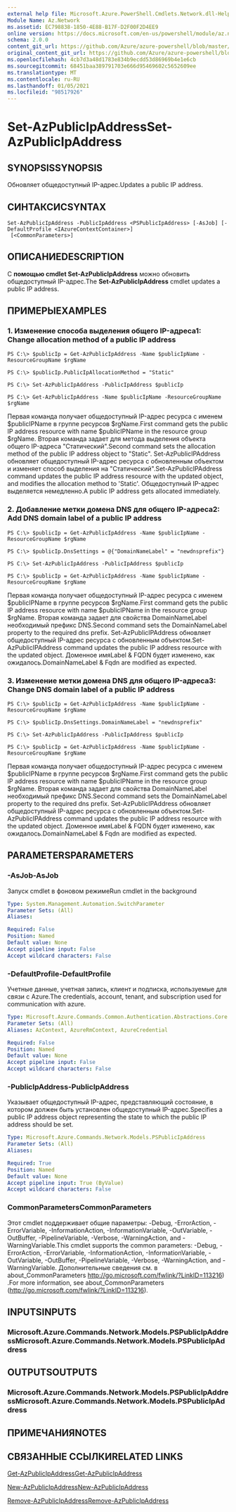 ```yaml
---
external help file: Microsoft.Azure.PowerShell.Cmdlets.Network.dll-Help.xml
Module Name: Az.Network
ms.assetid: EC798838-1850-4E88-B17F-D2F00F2D4EE9
online version: https://docs.microsoft.com/en-us/powershell/module/az.network/set-azpublicipaddress
schema: 2.0.0
content_git_url: https://github.com/Azure/azure-powershell/blob/master/src/Network/Network/help/Set-AzPublicIpAddress.md
original_content_git_url: https://github.com/Azure/azure-powershell/blob/master/src/Network/Network/help/Set-AzPublicIpAddress.md
ms.openlocfilehash: 4cb7d3a48d1783e834b9ecdd53d86969b4e1e6cb
ms.sourcegitcommit: 68451baa389791703e666d95469602c5652609ee
ms.translationtype: MT
ms.contentlocale: ru-RU
ms.lasthandoff: 01/05/2021
ms.locfileid: "98517926"
---
```

# <span data-ttu-id="4d42b-101">Set-AzPublicIpAddress</span><span class="sxs-lookup"><span data-stu-id="4d42b-101">Set-AzPublicIpAddress</span></span>

## <span data-ttu-id="4d42b-102">SYNOPSIS</span><span class="sxs-lookup"><span data-stu-id="4d42b-102">SYNOPSIS</span></span>
<span data-ttu-id="4d42b-103">Обновляет общедоступный IP-адрес.</span><span class="sxs-lookup"><span data-stu-id="4d42b-103">Updates a public IP address.</span></span>

## <span data-ttu-id="4d42b-104">СИНТАКСИС</span><span class="sxs-lookup"><span data-stu-id="4d42b-104">SYNTAX</span></span>

```
Set-AzPublicIpAddress -PublicIpAddress <PSPublicIpAddress> [-AsJob] [-DefaultProfile <IAzureContextContainer>]
 [<CommonParameters>]
```

## <span data-ttu-id="4d42b-105">ОПИСАНИЕ</span><span class="sxs-lookup"><span data-stu-id="4d42b-105">DESCRIPTION</span></span>
<span data-ttu-id="4d42b-106">С **помощью cmdlet Set-AzPublicIpAddress** можно обновить общедоступный IP-адрес.</span><span class="sxs-lookup"><span data-stu-id="4d42b-106">The **Set-AzPublicIpAddress** cmdlet updates a public IP address.</span></span>

## <span data-ttu-id="4d42b-107">ПРИМЕРЫ</span><span class="sxs-lookup"><span data-stu-id="4d42b-107">EXAMPLES</span></span>

### <span data-ttu-id="4d42b-108">1. Изменение способа выделения общего IP-адреса</span><span class="sxs-lookup"><span data-stu-id="4d42b-108">1: Change allocation method of a public IP address</span></span>
```
PS C:\> $publicIp = Get-AzPublicIpAddress -Name $publicIpName -ResourceGroupName $rgName

PS C:\> $publicIp.PublicIpAllocationMethod = "Static"
    
PS C:\> Set-AzPublicIpAddress -PublicIpAddress $publicIp

PS C:\> Get-AzPublicIpAddress -Name $publicIpName -ResourceGroupName $rgName
```

 <span data-ttu-id="4d42b-109">Первая команда получает общедоступный IP-адрес ресурса с именем $publicIPName в группе ресурсов $rgName.</span><span class="sxs-lookup"><span data-stu-id="4d42b-109">First command gets the public IP address resource with name $publicIPName in the resource group $rgName.</span></span>
<span data-ttu-id="4d42b-110">Вторая команда задает для метода выделения объекта общего IP-адреса "Статический".</span><span class="sxs-lookup"><span data-stu-id="4d42b-110">Second command sets the allocation method of the public IP address object to "Static".</span></span>
<span data-ttu-id="4d42b-111">Set-AzPublicIPAddress обновляет общедоступный IP-адрес ресурса с обновленным объектом и изменяет способ выделения на "Статический".</span><span class="sxs-lookup"><span data-stu-id="4d42b-111">Set-AzPublicIPAddress command updates the public IP address resource with the updated object, and modifies the allocation method to 'Static'.</span></span> <span data-ttu-id="4d42b-112">Общедоступный IP-адрес выделяется немедленно.</span><span class="sxs-lookup"><span data-stu-id="4d42b-112">A public IP address gets allocated immediately.</span></span>

### <span data-ttu-id="4d42b-113">2. Добавление метки домена DNS для общего IP-адреса</span><span class="sxs-lookup"><span data-stu-id="4d42b-113">2: Add DNS domain label of a public IP address</span></span>
```
PS C:\> $publicIp = Get-AzPublicIpAddress -Name $publicIpName -ResourceGroupName $rgName

PS C:\> $publicIp.DnsSettings = @{"DomainNameLabel" = "newdnsprefix"}
    
PS C:\> Set-AzPublicIpAddress -PublicIpAddress $publicIp

PS C:\> $publicIp = Get-AzPublicIpAddress -Name $publicIpName -ResourceGroupName $rgName
```

<span data-ttu-id="4d42b-114">Первая команда получает общедоступный IP-адрес ресурса с именем $publicIPName в группе ресурсов $rgName.</span><span class="sxs-lookup"><span data-stu-id="4d42b-114">First command gets the public IP address resource with name $publicIPName in the resource group $rgName.</span></span>
<span data-ttu-id="4d42b-115">Вторая команда задает для свойства DomainNameLabel необходимый префикс DNS.</span><span class="sxs-lookup"><span data-stu-id="4d42b-115">Second command sets the DomainNameLabel property to the required dns prefix.</span></span>
<span data-ttu-id="4d42b-116">Set-AzPublicIPAddress обновляет общедоступный IP-адрес ресурса с обновленным объектом.</span><span class="sxs-lookup"><span data-stu-id="4d42b-116">Set-AzPublicIPAddress command updates the public IP address resource with the updated object.</span></span> <span data-ttu-id="4d42b-117">Доменное имяLabel & FQDN будет изменено, как ожидалось.</span><span class="sxs-lookup"><span data-stu-id="4d42b-117">DomainNameLabel & Fqdn are modified as expected.</span></span>
    
### <span data-ttu-id="4d42b-118">3. Изменение метки домена DNS для общего IP-адреса</span><span class="sxs-lookup"><span data-stu-id="4d42b-118">3: Change DNS domain label of a public IP address</span></span>
```
PS C:\> $publicIp = Get-AzPublicIpAddress -Name $publicIpName -ResourceGroupName $rgName

PS C:\> $publicIp.DnsSettings.DomainNameLabel = "newdnsprefix"
    
PS C:\> Set-AzPublicIpAddress -PublicIpAddress $publicIp

PS C:\> $publicIp = Get-AzPublicIpAddress -Name $publicIpName -ResourceGroupName $rgName
```

<span data-ttu-id="4d42b-119">Первая команда получает общедоступный IP-адрес ресурса с именем $publicIPName в группе ресурсов $rgName.</span><span class="sxs-lookup"><span data-stu-id="4d42b-119">First command gets the public IP address resource with name $publicIPName in the resource group $rgName.</span></span>
<span data-ttu-id="4d42b-120">Вторая команда задает для свойства DomainNameLabel необходимый префикс DNS.</span><span class="sxs-lookup"><span data-stu-id="4d42b-120">Second command sets the DomainNameLabel property to the required dns prefix.</span></span>
<span data-ttu-id="4d42b-121">Set-AzPublicIPAddress обновляет общедоступный IP-адрес ресурса с обновленным объектом.</span><span class="sxs-lookup"><span data-stu-id="4d42b-121">Set-AzPublicIPAddress command updates the public IP address resource with the updated object.</span></span> <span data-ttu-id="4d42b-122">Доменное имяLabel & FQDN будет изменено, как ожидалось.</span><span class="sxs-lookup"><span data-stu-id="4d42b-122">DomainNameLabel & Fqdn are modified as expected.</span></span>

## <span data-ttu-id="4d42b-123">PARAMETERS</span><span class="sxs-lookup"><span data-stu-id="4d42b-123">PARAMETERS</span></span>

### <span data-ttu-id="4d42b-124">-AsJob</span><span class="sxs-lookup"><span data-stu-id="4d42b-124">-AsJob</span></span>
<span data-ttu-id="4d42b-125">Запуск cmdlet в фоновом режиме</span><span class="sxs-lookup"><span data-stu-id="4d42b-125">Run cmdlet in the background</span></span>

```yaml
Type: System.Management.Automation.SwitchParameter
Parameter Sets: (All)
Aliases:

Required: False
Position: Named
Default value: None
Accept pipeline input: False
Accept wildcard characters: False
```

### <span data-ttu-id="4d42b-126">-DefaultProfile</span><span class="sxs-lookup"><span data-stu-id="4d42b-126">-DefaultProfile</span></span>
<span data-ttu-id="4d42b-127">Учетные данные, учетная запись, клиент и подписка, используемые для связи с Azure.</span><span class="sxs-lookup"><span data-stu-id="4d42b-127">The credentials, account, tenant, and subscription used for communication with azure.</span></span>

```yaml
Type: Microsoft.Azure.Commands.Common.Authentication.Abstractions.Core.IAzureContextContainer
Parameter Sets: (All)
Aliases: AzContext, AzureRmContext, AzureCredential

Required: False
Position: Named
Default value: None
Accept pipeline input: False
Accept wildcard characters: False
```

### <span data-ttu-id="4d42b-128">-PublicIpAddress</span><span class="sxs-lookup"><span data-stu-id="4d42b-128">-PublicIpAddress</span></span>
<span data-ttu-id="4d42b-129">Указывает общедоступный IP-адрес, представляющий состояние, в котором должен быть установлен общедоступный IP-адрес.</span><span class="sxs-lookup"><span data-stu-id="4d42b-129">Specifies a public IP address object representing the state to which the public IP address should be set.</span></span>

```yaml
Type: Microsoft.Azure.Commands.Network.Models.PSPublicIpAddress
Parameter Sets: (All)
Aliases:

Required: True
Position: Named
Default value: None
Accept pipeline input: True (ByValue)
Accept wildcard characters: False
```

### <span data-ttu-id="4d42b-130">CommonParameters</span><span class="sxs-lookup"><span data-stu-id="4d42b-130">CommonParameters</span></span>
<span data-ttu-id="4d42b-131">Этот cmdlet поддерживает общие параметры: -Debug, -ErrorAction, -ErrorVariable, -InformationAction, -InformationVariable, -OutVariable, -OutBuffer, -PipelineVariable, -Verbose, -WarningAction, and -WarningVariable.</span><span class="sxs-lookup"><span data-stu-id="4d42b-131">This cmdlet supports the common parameters: -Debug, -ErrorAction, -ErrorVariable, -InformationAction, -InformationVariable, -OutVariable, -OutBuffer, -PipelineVariable, -Verbose, -WarningAction, and -WarningVariable.</span></span> <span data-ttu-id="4d42b-132">Дополнительные сведения см. в about_CommonParameters http://go.microsoft.com/fwlink/?LinkID=113216) .</span><span class="sxs-lookup"><span data-stu-id="4d42b-132">For more information, see about_CommonParameters (http://go.microsoft.com/fwlink/?LinkID=113216).</span></span>

## <span data-ttu-id="4d42b-133">INPUTS</span><span class="sxs-lookup"><span data-stu-id="4d42b-133">INPUTS</span></span>

### <span data-ttu-id="4d42b-134">Microsoft.Azure.Commands.Network.Models.PSPublicIpAddress</span><span class="sxs-lookup"><span data-stu-id="4d42b-134">Microsoft.Azure.Commands.Network.Models.PSPublicIpAddress</span></span>

## <span data-ttu-id="4d42b-135">OUTPUTS</span><span class="sxs-lookup"><span data-stu-id="4d42b-135">OUTPUTS</span></span>

### <span data-ttu-id="4d42b-136">Microsoft.Azure.Commands.Network.Models.PSPublicIpAddress</span><span class="sxs-lookup"><span data-stu-id="4d42b-136">Microsoft.Azure.Commands.Network.Models.PSPublicIpAddress</span></span>

## <span data-ttu-id="4d42b-137">ПРИМЕЧАНИЯ</span><span class="sxs-lookup"><span data-stu-id="4d42b-137">NOTES</span></span>

## <span data-ttu-id="4d42b-138">СВЯЗАННЫЕ ССЫЛКИ</span><span class="sxs-lookup"><span data-stu-id="4d42b-138">RELATED LINKS</span></span>

[<span data-ttu-id="4d42b-139">Get-AzPublicIpAddress</span><span class="sxs-lookup"><span data-stu-id="4d42b-139">Get-AzPublicIpAddress</span></span>](./Get-AzPublicIpAddress.md)

[<span data-ttu-id="4d42b-140">New-AzPublicIpAddress</span><span class="sxs-lookup"><span data-stu-id="4d42b-140">New-AzPublicIpAddress</span></span>](./New-AzPublicIpAddress.md)

[<span data-ttu-id="4d42b-141">Remove-AzPublicIpAddress</span><span class="sxs-lookup"><span data-stu-id="4d42b-141">Remove-AzPublicIpAddress</span></span>](./Remove-AzPublicIpAddress.md)


